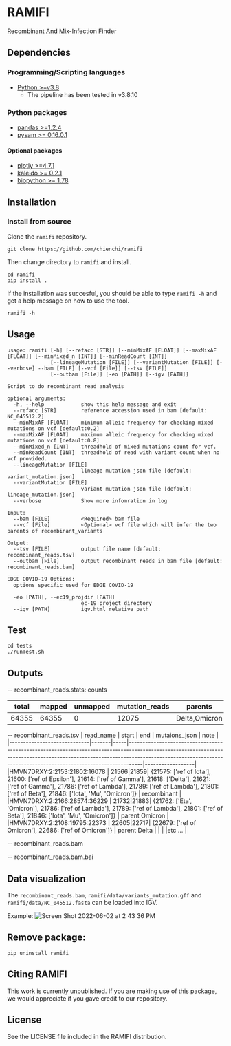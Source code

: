 # RAMIFI

<ins>R</ins>ecombinant <ins>A</ins>nd <ins>M</ins>ix-<ins>I</ins>nfection <ins>Fi</ins>nder

## Dependencies

### Programming/Scripting languages
- [Python >=v3.8](https://www.python.org/)
    - The pipeline has been tested in v3.8.10
    
### Python packages
- [pandas >=1.2.4](https://pandas.pydata.org/) 
- [pysam >= 0.16.0.1](https://github.com/pysam-developers/pysam)

#### Optional packages
- [plotly >=4.7.1](https://plotly.com/python/)
- [kaleido >= 0.2.1](https://github.com/plotly/Kaleido)
- [biopython >= 1.78](https://biopython.org/)


## Installation

### Install from source
Clone the `ramifi` repository.

```
git clone https://github.com/chienchi/ramifi
```

Then change directory to `ramifi` and install.

```
cd ramifi
pip install .
```

If the installation was succesful, you should be able to type `ramifi -h` and get a help message on how to use the tool.

```
ramifi -h
```


## Usage
```
usage: ramifi [-h] [--refacc [STR]] [--minMixAF [FLOAT]] [--maxMixAF [FLOAT]] [--minMixed_n [INT]] [--minReadCount [INT]]
              [--lineageMutation [FILE]] [--variantMutation [FILE]] [--verbose] --bam [FILE] [--vcf [File]] [--tsv [FILE]]
              [--outbam [File]] [-eo [PATH]] [--igv [PATH]]

Script to do recombinant read analysis

optional arguments:
  -h, --help            show this help message and exit
  --refacc [STR]        reference accession used in bam [default: NC_045512.2]
  --minMixAF [FLOAT]    minimum alleic frequency for checking mixed mutations on vcf [default:0.2]
  --maxMixAF [FLOAT]    maximum alleic frequency for checking mixed mutations on vcf [default:0.8]
  --minMixed_n [INT]    threadhold of mixed mutations count for vcf.
  --minReadCount [INT]  threadhold of read with variant count when no vcf provided.
  --lineageMutation [FILE]
                        lineage mutation json file [default: variant_mutation.json]
  --variantMutation [FILE]
                        variant mutation json file [default: lineage_mutation.json]
  --verbose             Show more infomration in log

Input:
  --bam [FILE]          <Required> bam file
  --vcf [File]          <Optional> vcf file which will infer the two parents of recombinant_variants

Output:
  --tsv [FILE]          output file name [default: recombinant_reads.tsv]
  --outbam [File]       output recombinant reads in bam file [default: recombinant_reads.bam]

EDGE COVID-19 Options:
  options specific used for EDGE COVID-19

  -eo [PATH], --ec19_projdir [PATH]
                        ec-19 project directory
  --igv [PATH]          igv.html relative path
```

## Test

```
cd tests
./runTest.sh
```

## Outputs 

-- recombinant_reads.stats:  counts

| total  | mapped | unmapped | mutation_reads | parents     | recomb_reads | parent1_reads | parent2_reads | recomb_perc |
|--------|--------|----------|----------------|-------------|--------------|---------------|---------------|-------------|
| 64355  | 64355  |   0      |  12075         |Delta,Omicron|   249        |  617          |     376       | 20.048309178|


-- recombinant_reads.tsv
|    read_name                | start | end | mutaions_json                                                                                                                                                                                                                                 |  note            |
|-----------------------------|-------|-----|-----------------------------------------------------------------------------------------------------------------------------------------------------------------------------------------------------------------------------------------------|------------------|
|HMVN7DRXY:2:2153:21802:16078 |  21566|21859| {21575: ['ref of  Iota'], 21600: ['ref of  Epsilon'], 21614: ['ref of  Gamma'], 21618: ['Delta'], 21621: ['ref of  Gamma'], 21786: ['ref of  Lambda'], 21789: ['ref of  Lambda'], 21801: ['ref of  Beta'], 21846: ['Iota', 'Mu', 'Omicron']}  |  recombinant     |
|HMVN7DRXY:2:2166:28574:36229 |  21732|21883| {21762: ['Eta', 'Omicron'], 21786: ['ref of  Lambda'], 21789: ['ref of  Lambda'], 21801: ['ref of  Beta'], 21846: ['Iota', 'Mu', 'Omicron']}                                                                                                  |  parent Omicron  |
|HMVN7DRXY:2:2108:19795:22373 |  22605|22717| {22679: ['ref of  Omicron'], 22686: ['ref of  Omicron']}                                                                                                                                                                                      |  parent Delta    |
|                             |
|etc ...                      |

-- recombinant_reads.bam

-- recombinant_reads.bam.bai

## Data visualization

The `recombinant_reads.bam`, `ramifi/data/variants_mutation.gff` and `ramifi/data/NC_045512.fasta` can be loaded into IGV.

Example:
![Screen Shot 2022-06-02 at 2 43 36 PM](https://user-images.githubusercontent.com/737589/171769383-d4ca6cb8-8be8-4270-8dd9-b4cd33e5807e.png)

## Remove package:

```
pip uninstall ramifi
```

## Citing RAMIFI

This work is currently unpublished. If you are making use of this package, we would appreciate if you gave credit to our repository.

## License

See the LICENSE file included in the RAMIFI distribution.
